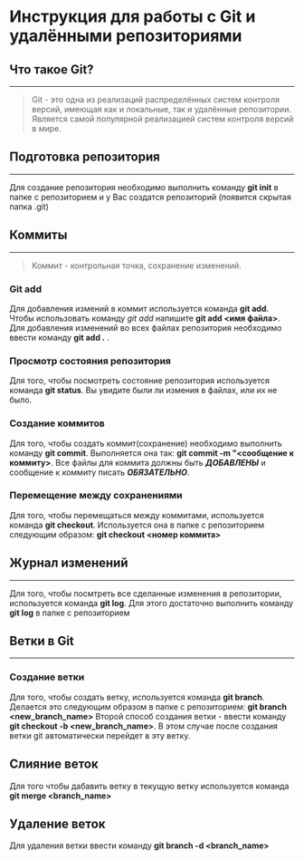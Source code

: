 # Инструкция для работы с Git и удалёнными репозиториями

## Что такое Git?
------------------
> Git - это одна из реализаций распределённых систем контроля версий, имеющая как и локальные, так и удалённые репозитории. Является самой популярной реализацией систем контроля версий в мире.

## Подготовка репозитория
--------------------
Для создание репозитория необходимо выполнить команду **git init**  в папке с репозиторием и у Вас создатся репозиторий (появится скрытая папка .git)

## Коммиты
----------

> Коммит - контрольная точка, сохранение изменений.
    
### Git add
Для добавления измений в коммит используется команда **git add**. Чтобы использовать команду *git add* напишите **git add <имя файла>**. Для добавления изменений во всех файлах репозитория необходимо ввести команду **git add .** .

### Просмотр состояния репозитория
Для того, чтобы посмотреть состояние репозитория используется команда **git status**. Вы увидите были ли измения в файлах, или их не было.

### Создание коммитов
Для того, чтобы создать коммит(сохранение) необходимо выполнить команду **git commit**. Выполняется она так: **git commit -m "<сообщение к коммиту>**. Все файлы для коммита должны быть ***ДОБАВЛЕНЫ*** и сообщение к коммиту писать ***ОБЯЗАТЕЛЬНО***.

### Перемещение между сохранениями
Для того, чтобы перемещаться между коммитами, используется команда **git checkout**. Используется она в папке с репозиторием следующим образом: **git checkout <номер коммита>**

## Журнал изменений
--------------------
Для того, чтобы посмтреть все сделанные изменения в репозитории, используется команда **git log**. Для этого достаточно выполнить команду **git log** в папке с репозиторием

## Ветки в Git
----------------

### Создание ветки

Для того, чтобы создать ветку, используется команда **git branch**. Делается это следующим образом в папке с репозиторием: **git branch <new_branch_name>** Второй способ создания ветки - ввести команду **git checkout -b <new_branch_name>**. В этом случае после создания ветки git автоматически перейдет в эту ветку.

## Слияние веток

Для того чтобы дабавить ветку в текущую ветку используется команда **git merge <branch_name>**

## Удаление веток
Для удаления ветки ввести команду **git branch -d <branch_name>**